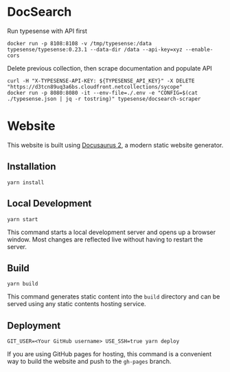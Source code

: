 # DocSearch

Run typesense with API first
```console
docker run -p 8108:8108 -v /tmp/typesense:/data typesense/typesense:0.23.1 --data-dir /data --api-key=xyz --enable-cors
```

Delete previous collection, then scrape documentation and populate API
```console
curl -H "X-TYPESENSE-API-KEY: ${TYPESENSE_API_KEY}" -X DELETE "https://d3tcn89uq3a6bs.cloudfront.netcollections/sycope"
docker run -p 8080:8080 -it --env-file=./.env -e "CONFIG=$(cat ./typesense.json | jq -r tostring)" typesense/docsearch-scraper
```

# Website

This website is built using [Docusaurus 2](https://docusaurus.io/), a modern static website generator.

## Installation

```console
yarn install
```

## Local Development

```console
yarn start
```

This command starts a local development server and opens up a browser window. Most changes are reflected live without having to restart the server.

## Build

```console
yarn build
```

This command generates static content into the `build` directory and can be served using any static contents hosting service.

## Deployment

```console
GIT_USER=<Your GitHub username> USE_SSH=true yarn deploy
```

If you are using GitHub pages for hosting, this command is a convenient way to build the website and push to the `gh-pages` branch.